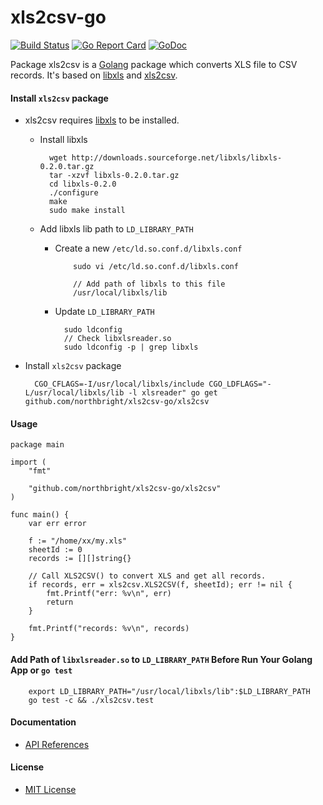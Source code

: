 # xls2csv-go

[![Build Status](https://travis-ci.org/northbright/xls2csv-go.svg?branch=master)](https://travis-ci.org/northbright/xls2csv-go)
[![Go Report Card](https://goreportcard.com/badge/github.com/northbright/xls2csv-go)](https://goreportcard.com/report/github.com/northbright/xls2csv-go)
[![GoDoc](https://godoc.org/github.com/northbright/xls2csv-go/xls2csv?status.svg)](https://godoc.org/github.com/northbright/xls2csv-go/xls2csv)

Package xls2csv is a [Golang](https://golang.org) package which converts XLS file to CSV records. It's based on [libxls](http://libxls.sourceforge.net/) and [xls2csv](https://github.com/northbright/xls2csv).

#### Install `xls2csv` package
* xls2csv requires [libxls](http://libxls.sourceforge.net/) to be installed.

  * Install libxls

          wget http://downloads.sourceforge.net/libxls/libxls-0.2.0.tar.gz
          tar -xzvf libxls-0.2.0.tar.gz
          cd libxls-0.2.0
          ./configure
          make
          sudo make install
  * Add libxls lib path to `LD_LIBRARY_PATH`
    * Create a new `/etc/ld.so.conf.d/libxls.conf`

              sudo vi /etc/ld.so.conf.d/libxls.conf

              // Add path of libxls to this file
              /usr/local/libxls/lib

    * Update `LD_LIBRARY_PATH`

            sudo ldconfig
            // Check libxlsreader.so
            sudo ldconfig -p | grep libxls

* Install `xls2csv` package

        CGO_CFLAGS=-I/usr/local/libxls/include CGO_LDFLAGS="-L/usr/local/libxls/lib -l xlsreader" go get github.com/northbright/xls2csv-go/xls2csv

#### Usage

    package main

    import (
        "fmt"

        "github.com/northbright/xls2csv-go/xls2csv"
    )

    func main() {
        var err error

        f := "/home/xx/my.xls"
        sheetId := 0
        records := [][]string{}

        // Call XLS2CSV() to convert XLS and get all records.
        if records, err = xls2csv.XLS2CSV(f, sheetId); err != nil {
            fmt.Printf("err: %v\n", err)
            return
        }

        fmt.Printf("records: %v\n", records)
    }

#### Add Path of `libxlsreader.so` to `LD_LIBRARY_PATH` Before Run Your Golang App or `go test`

        export LD_LIBRARY_PATH="/usr/local/libxls/lib":$LD_LIBRARY_PATH
        go test -c && ./xls2csv.test

#### Documentation
* [API References](https://godoc.org/github.com/northbright/xls2csv-go/xls2csv)

#### License
* [MIT License](LICENSE)
